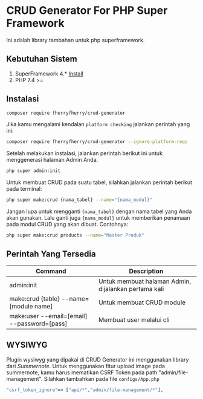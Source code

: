 # CRUD Generator For PHP Super Framework
Ini adalah library tambahan untuk php superframework.
## Kebutuhan Sistem
1. SuperFramework 4.* [Install](https://github.com/crudbooster/superframework)
2. PHP 7.4 >=
## Instalasi
```bash 
composer require fherryfherry/crud-generator
```
Jika kamu mengalami kendalan `platform checking` jalankan perintah yang ini:
```bash 
composer require fherryfherry/crud-generator --ignore-platform-reqs
```

Setelah melakukan instalasi, jalankan perintah berikut ini untuk menggenerasi halaman Admin Anda. 
```bash 
php super admin:init
```
Untuk membuat CRUD pada suatu tabel, silahkan jalankan perintah berikut pada terminal:
```bash
php super make:crud {nama_tabel} --name="{nama_modul}"
```
Jangan lupa untuk mengganti `{nama_tabel}` dengan nama tabel yang Anda akan gunakan. Lalu ganti juga 
`{nama_modul}` untuk memberikan penamaan pada modul CRUD yang akan dibuat. Contohnya:
```bash
php super make:crud products --name="Master Produk"
```
## Perintah Yang Tersedia
| Command | Description |
| ------- | ----------- |
| admin:init | Untuk membuat halaman Admin, dijalankan pertama kali |
| make:crud {table} --name=[module name]| Untuk membuat CRUD module |
| make:user --email=[email] --password=[pass] | Membuat user melalui cli |
## WYSIWYG
Plugin wysiwyg yang dipakai di CRUD Generator ini menggunakan library dari *Summernote*. Untuk menggunakan fitur 
upload image pada summernote, kamu harus mematikan CSRF Token pada path "admin/file-management". Silahkan tambahkan pada file `configs/App.php`
```php
"csrf_token_ignore"=> ["api/*","admin/file-management/*"],
```